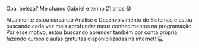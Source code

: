 Opa, beleza? Me chamo Gabriel e tenho 21 anos 😁

Atualmente estou cursando Análise e Desenvolvimento de Sistemas e estou buscando cada vez mais aprofundar meus conhecimentos na programação.
Por esse motivo, estou buscando aprender também por conta própria, fazendo cursos e aulas gratuitas disponibilizadas na internet! 💻
